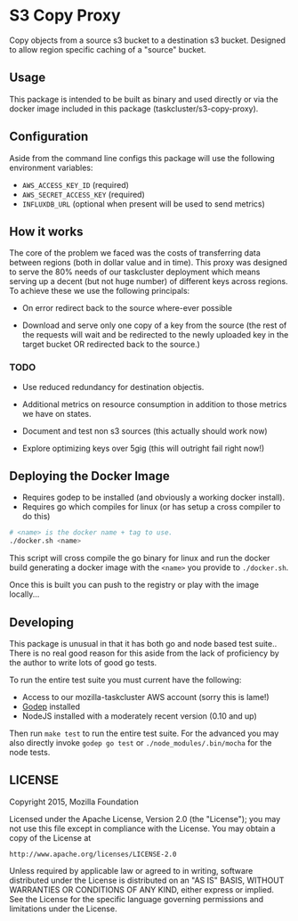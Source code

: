 # S3 Copy Proxy

Copy objects from a source s3 bucket to a destination s3 bucket.
Designed to allow region specific caching of a "source" bucket.

## Usage

This package is intended to be built as binary and used directly or via
the docker image included in this package (taskcluster/s3-copy-proxy).

## Configuration

Aside from the command line configs this package will use the following
environment variables:

  - `AWS_ACCESS_KEY_ID` (required)
  - `AWS_SECRET_ACCESS_KEY` (required)
  - `INFLUXDB_URL` (optional when present will be used to send metrics)

## How it works

The core of the problem we faced was the costs of transferring data
between regions (both in dollar value and in time). This proxy was
designed to serve the 80% needs of our taskcluster deployment which
means serving up a decent (but not huge number) of different keys across
regions. To achieve these we use the following principals:

 - On error redirect back to the source where-ever possible

 - Download and serve only one copy of a key from the source (the rest
   of the requests will wait and be redirected to the newly uploaded key
   in the target bucket OR redirected back to the source.)

### TODO
  - Use reduced redundancy for destination objectis.

  - Additional metrics on resource consumption in addition to those
    metrics we have on states.

  - Document and test non s3 sources (this actually should work now)

  - Explore optimizing keys over 5gig (this will outright fail right
    now!)

## Deploying the Docker Image

 - Requires godep to be installed (and obviously a working docker install).
 - Requires go which compiles for linux (or has setup a cross compiler
   to do this)

```sh
# <name> is the docker name + tag to use.
./docker.sh <name>
```

This script will cross compile the go binary for linux and run the
docker build generating a docker image with the `<name>` you provide to
`./docker.sh`.

Once this is built you can push to the registry or play with the image
locally...

## Developing

This package is unusual in that it has both go and node based test
suite.. There is no real good reason for this aside from the lack of
proficiency by the author to write lots of good go tests.

To run the entire test suite you must current have the following:

  - Access to our mozilla-taskcluster AWS account (sorry this is lame!)
  - [Godep](https://github.com/tools/godep) installed
  - NodeJS installed with a moderately recent version (0.10 and up)

Then run `make test` to run the entire test suite. For the advanced you
may also directly invoke `godep go test` or `./node_modules/.bin/mocha`
for the node tests.

## LICENSE

Copyright 2015, Mozilla Foundation

Licensed under the Apache License, Version 2.0 (the "License");
you may not use this file except in compliance with the License.
You may obtain a copy of the License at

    http://www.apache.org/licenses/LICENSE-2.0

Unless required by applicable law or agreed to in writing, software
distributed under the License is distributed on an "AS IS" BASIS,
WITHOUT WARRANTIES OR CONDITIONS OF ANY KIND, either express or implied.
See the License for the specific language governing permissions and
limitations under the License.
